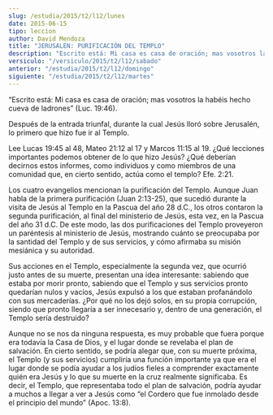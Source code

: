```yaml
---
slug: /estudia/2015/t2/l12/lunes
date: 2015-06-15
tipo: leccion
author: David Mendoza
title: "JERUSALÉN: PURIFICACIÓN DEL TEMPLO"
description: "Escrito está: Mi casa es casa de oración; mas vosotros la habéis hecho cueva de  ladrones” (Luc. 19:46). Después de la entrada triunfal, durante la cual Jesús  lloró sobre Jerusalén, lo primero que hizo fue ir al Templo."
versiculo: "/versiculo/2015/t2/l12/sabado"
anterior: "/estudia/2015/t2/l12/domingo"
siguiente: "/estudia/2015/t2/l12/martes"
---
```


“Escrito está: Mi casa es casa de oración; mas vosotros la habéis hecho cueva de ladrones” (Luc. 19:46).

Después de la entrada triunfal, durante la cual Jesús lloró sobre Jerusalén, lo primero que hizo fue ir al Templo.

Lee Lucas 19:45 al 48, Mateo 21:12 al 17 y Marcos 11:15 al 19. ¿Qué lecciones importantes podemos obtener de lo que hizo Jesús? ¿Qué deberían decirnos estos informes, como individuos y como miembros de una comunidad que, en cierto sentido, actúa como el templo? Efe. 2:21.

Los cuatro evangelios mencionan la purificación del Templo. Aunque Juan habla de la primera purificación (Juan 2:13-25), que sucedió durante la visita de Jesús al Templo en la Pascua del año 28 d.C., los otros contaron la segunda purificación, al final del ministerio de Jesús, esta vez, en la Pascua del año 31 d.C. De este modo, las dos purificaciones del Templo proveyeron un paréntesis al ministerio de Jesús, mostrando cuánto se preocupaba por la santidad del Templo y de sus servicios, y cómo afirmaba su misión mesiánica y su autoridad.

Sus acciones en el Templo, especialmente la segunda vez, que ocurrió justo antes de su muerte, presentan una idea interesante: sabiendo que estaba por morir pronto, sabiendo que el Templo y sus servicios pronto quedarían nulos y vacíos, Jesús expulsó a los que estaban profanándolo con sus mercaderías. ¿Por qué no los dejó solos, en su propia corrupción, siendo que pronto llegaría a ser innecesario y, dentro de una generación, el Templo sería destruido?

Aunque no se nos da ninguna respuesta, es muy probable que fuera porque era todavía la Casa de Dios, y el lugar donde se revelaba el plan de salvación. En cierto sentido, se podría alegar que, con su muerte próxima, el Templo (y sus servicios) cumpliría una función importante ya que era el lugar donde se podía ayudar a los judíos fieles a comprender exactamente quién era Jesús y lo que su muerte en la cruz realmente significaba. Es decir, el Templo, que representaba todo el plan de salvación, podría ayudar a muchos a llegar a ver a Jesús como “el Cordero que fue inmolado desde el principio del mundo” (Apoc. 13:8).
